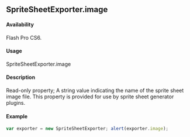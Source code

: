 ## SpriteSheetExporter.image

#### Availability

Flash Pro CS6.

#### Usage

SpriteSheetExporter.image

#### Description

Read-only property; A string value indicating the name of the sprite sheet image file. This property is provided for use by sprite sheet generator plugins.

#### Example

```javascript
var exporter = new SpriteSheetExporter; alert(exporter.image);

```
